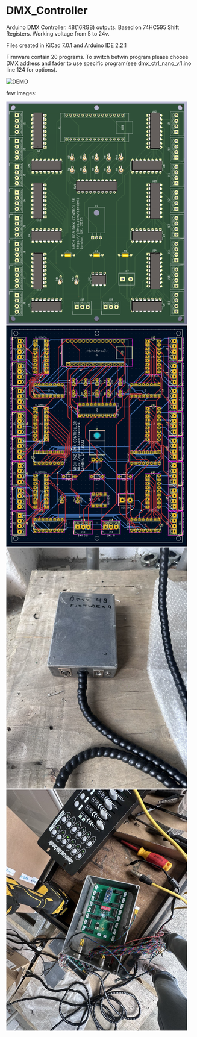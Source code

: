 # DMX_Controller
Arduino DMX Controller. 48(16RGB) outputs. Based on 74HC595 Shift Registers.
Working voltage from 5 to 24v.

Files created in KiCad 7.0.1 and Arduino IDE 2.2.1

Firmware contain 20 programs. To switch betwin program please choose DMX address and fader to use specific program(see dmx_ctrl_nano_v.1.ino line 124 for options).


[![DEMO](https://img.youtube.com/vi/KbOfjwnRDQc/0.jpg)](https://www.youtube.com/shorts/KbOfjwnRDQc)

few images:





<picture>
 
 <img alt="tttttT" src="https://raw.githubusercontent.com/sanderlt/DMX_Controller/main/media/dmx_ctrl_nano_v.1.png"  width='480'>
</picture>

 <img alt="tttttT" src="https://raw.githubusercontent.com/sanderlt/DMX_Controller/main/media/pcb.png"  width='480'>
</picture>

 <img alt="tttttT" src="https://raw.githubusercontent.com/sanderlt/DMX_Controller/main/media/0001.jpg"  width='480'>
</picture>

 <img alt="tttttT" src="https://raw.githubusercontent.com/sanderlt/DMX_Controller/main/media/0002.jpg"  width='480'>
</picture>
